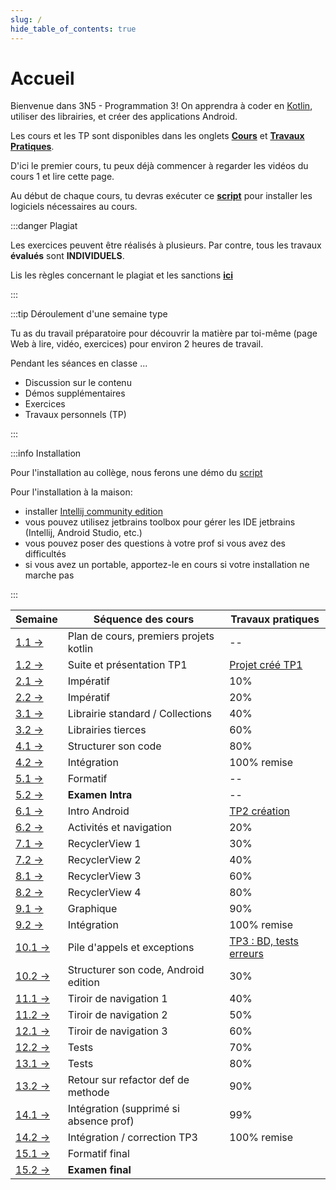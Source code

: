 ```yaml
---
slug: /
hide_table_of_contents: true
---
```


# Accueil

<Row>

<Column>

Bienvenue dans 3N5 - Programmation 3! On apprendra à coder en [Kotlin](https://kotlinlang.org), utiliser des librairies, et créer des applications Android.

Les cours et les TP sont disponibles dans les onglets **[Cours](cours/1.1-accueil)** et **[Travaux Pratiques](tp/tp1)**.

D'ici le premier cours, tu peux déjà commencer à regarder les vidéos du cours 1 et lire cette page.

Au début de chaque cours, tu devras exécuter ce **[script](https://github.com/departement-info-cem/scripts-mobile/tree/main)** pour installer les logiciels nécessaires au cours.

:::danger Plagiat

Les exercices peuvent être réalisés à plusieurs. Par contre, tous les travaux **évalués** sont **INDIVIDUELS**.

Lis les règles concernant le plagiat et les sanctions **[ici](https://info.cegepmontpetit.ca/plagiat)**

:::

:::tip Déroulement d'une semaine type

Tu as du travail préparatoire pour découvrir la matière par toi-même (page Web à lire, vidéo, exercices) pour environ 2 heures de travail.

Pendant les séances en classe ...

- Discussion sur le contenu
- Démos supplémentaires
- Exercices
- Travaux personnels (TP)

:::

:::info Installation

Pour l'installation au collège, nous ferons une démo du [script](https://github.com/departement-info-cem/scripts-mobile/releases/download/Script/ScriptSharp.exe)

Pour l'installation à la maison:

- installer [Intellij community edition](https://www.jetbrains.com/idea/download/other.html)
- vous pouvez utilisez jetbrains toolbox pour gérer les IDE jetbrains (Intellij, Android Studio, etc.)
- vous pouvez poser des questions à votre prof si vous avez des difficultés
- si vous avez un portable, apportez-le en cours si votre installation ne marche pas

:::

</Column>

<Column>

| Semaine                                     | Séquence des cours                     | Travaux pratiques                 |
| ------------------------------------------- | -------------------------------------- | --------------------------------- |
| [1.1 →](cours/1.1-accueil)                  | Plan de cours, premiers projets kotlin | --                                |
| [1.2 →](cours/1.1-accueil)                  | Suite et présentation TP1              | [Projet créé TP1](tp/tp1)         |
| [2.1 →](cours/2.1-imperatif)                | Impératif                              | 10%                               |
| [2.2 →](cours/2.1-imperatif)                | Impératif                              | 20%                               |
| [3.1 →](cours/3.1-std-lib)                  | Librairie standard / Collections       | 40%                               |
| [3.2 →](cours/3.2-librairies-tierces)       | Librairies tierces                     | 60%                               |
| [4.1 →](cours/4.1-structure)                | Structurer son code                    | 80%                               |
| [4.2 →](cours/4.2-integration-1)            | Intégration                            | 100% remise                       |
| [5.1 →](cours/5.1-formatif-intra)           | Formatif                               | --                                |
| [5.2 →](cours/5.2-examen-intra)             | **Examen Intra**                       | --                                |
| [6.1 →](cours/6.1-intro-android)            | Intro Android                          | [TP2 création](tp/tp2)            |
| [6.2 →](cours/6.2-activites)                | Activités et navigation                | 20%                               |
| [7.1 →](cours/7.1-recycler)                 | RecyclerView 1                         | 30%                               |
| [7.2 →](cours/7.1-recycler)                 | RecyclerView 2                         | 40%                               |
| [8.1 →](cours/7.1-recycler)                 | RecyclerView 3                         | 60%                               |
| [8.2 →](cours/7.1-recycler)                 | RecyclerView 4                         | 80%                               |
| [9.1 →](cours/9.1-graphique)                | Graphique                              | 90%                               |
| [9.2 →](cours/9.2-integration-2)            | Intégration                            | 100% remise                       |
| [10.1 →](cours/10.1-pile-appels-exceptions) | Pile d'appels et exceptions            | [TP3 : BD, tests erreurs](tp/tp3) |
| [10.2 →](cours/10.2-structure-android)      | Structurer son code, Android edition   | 30%                               |
| [11.1 →](cours/11.1-tiroir)                 | Tiroir de navigation 1                 | 40%                               |
| [11.2 →](cours/11.1-tiroir)                 | Tiroir de navigation 2                 | 50%                               |
| [12.1 →](cours/11.1-tiroir)                 | Tiroir de navigation 3                 | 60%                               |
| [12.2 →](cours/12.2-tests)                  | Tests                                  | 70%                               |
| [13.1 →](cours/12.2-tests)                  | Tests                                  | 80%                               |
| [13.2 →](cours/13.2-retour-refactor)        | Retour sur refactor def de methode     | 90%                               |
| [14.1 →](cours/14.1-integration-3)          | Intégration (supprimé si absence prof) | 99%                               |
| [14.2 →](cours/14.1-integration-3)          | Intégration / correction TP3           | 100% remise                       |
| [15.1 →](cours/15.1-formatif-final)         | Formatif final                         |                                   |
| [15.2 →](cours/15.2-examen-final)           | **Examen final**                       |                                   |

</Column>

</Row>
